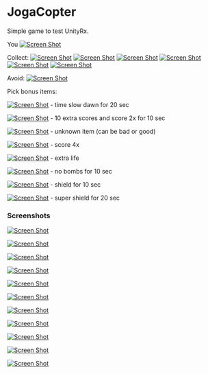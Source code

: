 # JogaCopter
Simple game to test UnityRx.

You [![Screen Shot](https://raw.githubusercontent.com/KDet/JogaCopter/master/images/player.png)](https://github.com/KDet/JogaCopter)

Collect:
[![Screen Shot](https://raw.githubusercontent.com/KDet/JogaCopter/master/images/a.png)](https://github.com/KDet/JogaCopter)
[![Screen Shot](https://raw.githubusercontent.com/KDet/JogaCopter/master/images/b.png)](https://github.com/KDet/JogaCopter)
[![Screen Shot](https://raw.githubusercontent.com/KDet/JogaCopter/master/images/e.png)](https://github.com/KDet/JogaCopter)
[![Screen Shot](https://raw.githubusercontent.com/KDet/JogaCopter/master/images/m.png)](https://github.com/KDet/JogaCopter)
[![Screen Shot](https://raw.githubusercontent.com/KDet/JogaCopter/master/images/s.png)](https://github.com/KDet/JogaCopter)
[![Screen Shot](https://raw.githubusercontent.com/KDet/JogaCopter/master/images/t.png)](https://github.com/KDet/JogaCopter)

Avoid:
[![Screen Shot](https://raw.githubusercontent.com/KDet/JogaCopter/master/images/BombSprite.png)](https://github.com/KDet/JogaCopter)

Pick bonus items:

[![Screen Shot](https://raw.githubusercontent.com/KDet/JogaCopter/master/images/2.png)](https://github.com/KDet/JogaCopter) - time slow dawn for 20 sec

[![Screen Shot](https://raw.githubusercontent.com/KDet/JogaCopter/master/images/3.png)](https://github.com/KDet/JogaCopter) - 10 extra  scores and  score 2x  for 10 sec

[![Screen Shot](https://raw.githubusercontent.com/KDet/JogaCopter/master/images/4.png)](https://github.com/KDet/JogaCopter) - unknown item (can be bad or good)

[![Screen Shot](https://raw.githubusercontent.com/KDet/JogaCopter/master/images/5.png)](https://github.com/KDet/JogaCopter) - score 4x

[![Screen Shot](https://raw.githubusercontent.com/KDet/JogaCopter/master/images/6.png)](https://github.com/KDet/JogaCopter) - extra life

[![Screen Shot](https://raw.githubusercontent.com/KDet/JogaCopter/master/images/7.png)](https://github.com/KDet/JogaCopter) - no bombs for 10 sec

[![Screen Shot](https://raw.githubusercontent.com/KDet/JogaCopter/master/images/8.png)](https://github.com/KDet/JogaCopter) - shield for 10 sec

[![Screen Shot](https://raw.githubusercontent.com/KDet/JogaCopter/master/images/1.png)](https://github.com/KDet/JogaCopter) - super shield for 20 sec

### Screenshots
[![Screen Shot](https://raw.githubusercontent.com/KDet/JogaCopter/master/images/Screenshot1.PNG)](https://github.com/KDet/JogaCopter)

[![Screen Shot](https://raw.githubusercontent.com/KDet/JogaCopter/master/images/Screenshot2.png)](https://github.com/KDet/JogaCopter)

[![Screen Shot](https://raw.githubusercontent.com/KDet/JogaCopter/master/images/Screenshot22.png)](https://github.com/KDet/JogaCopter)

[![Screen Shot](https://raw.githubusercontent.com/KDet/JogaCopter/master/images/Screenshot3.PNG)](https://github.com/KDet/JogaCopter)

[![Screen Shot](https://raw.githubusercontent.com/KDet/JogaCopter/master/images/Screenshot4.PNG)](https://github.com/KDet/JogaCopter)

[![Screen Shot](https://raw.githubusercontent.com/KDet/JogaCopter/master/images/Screenshot5.png)](https://github.com/KDet/JogaCopter)

[![Screen Shot](https://raw.githubusercontent.com/KDet/JogaCopter/master/images/Screenshot6.png)](https://github.com/KDet/JogaCopter)

[![Screen Shot](https://raw.githubusercontent.com/KDet/JogaCopter/master/images/Screenshot7.png)](https://github.com/KDet/JogaCopter)

[![Screen Shot](https://raw.githubusercontent.com/KDet/JogaCopter/master/images/Screenshot8.png)](https://github.com/KDet/JogaCopter)

[![Screen Shot](https://raw.githubusercontent.com/KDet/JogaCopter/master/images/Screenshot9.png)](https://github.com/KDet/JogaCopter)

[![Screen Shot](https://raw.githubusercontent.com/KDet/JogaCopter/master/images/Screenshot10.png)](https://github.com/KDet/JogaCopter)
